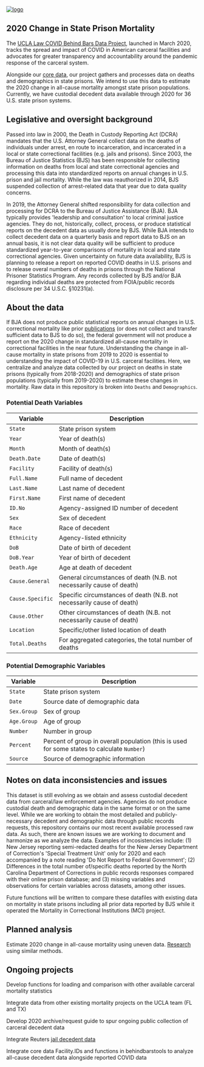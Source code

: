 
[![logo](logo.svg)](https://uclacovidbehindbars.org/)

## 2020 Change in State Prison Mortality 

The [UCLA Law COVID Behind Bars Data Project](https://uclacovidbehindbars.org/), launched in March 2020, tracks the spread and impact of COVID in American carceral facilities and advocates for greater transparency and accountability around the pandemic response of the carceral system. 

Alongside our [core data](https://github.com/uclalawcovid19behindbars/data), our project gathers and processes data on deaths and demographics in state prisons. We intend to use this data to estimate the 2020 change in all-cause mortality amongst state prison populations. Currently, we have custodial decedent data available through 2020 for 36 U.S. state prison systems. 

## Legislative and oversight background

Passed into law in 2000, the Death in Custody Reporting Act (DCRA) mandates that the U.S. Attorney General collect data on the deaths of individuals under arrest, en route to incarceration, and incarcerated in a local or state correctional facilities (e.g. jails and prisons). Since 2003, the Bureau of Justice Statistics (BJS) has been responsible for collecting information on deaths from local and state correctional agencies and processing this data into standardized reports on annual changes in U.S. prison and jail mortality. While the law was reauthorized in 2014, BJS suspended collection of arrest-related data that year due to data quality concerns. 

In 2019, the Attorney General shifted responsibility for data collection and processing for DCRA to the Bureau of Justice Assistance (BJA). BJA typically provides 'leadership and consultation' to local criminal justice agencies. They do not, historically, collect, process, or produce statistical reports on the decedent data as usually done by BJS. While BJA intends to collect decedent data on a quarterly basis and report data to BJS on an annual basis, it is not clear data quality will be sufficient to produce standardized year-to-year comparisons of mortality in local and state correctional agencies. Given uncertainty on future data availability, BJS is planning to release a report on reported COVID deaths in U.S. prisons and to release overal numbers of deaths in prisons through the National Prisoner Statistics Program. Any records collected by BJS and/or BJA regarding individual deaths are protected from FOIA/public records disclosure per 34 U.S.C. §10231(a). 

## About the data

If BJA does not produce public statistical reports on annual changes in U.S. correctional mortality like prior [publications](https://bjs.ojp.gov/data-collection/mortality-correctional-institutions-mci-formerly-deaths-custody-reporting-program) (or does not collect and transfer sufficient data to BJS to do so), the federal government will not produce a report on the 2020 change in standardized all-cause mortality in correctional facilities in the near future. Understanding the change in all-cause mortality in state prisons from 2019 to 2020 is essential to understanding the impact of COVID-19 in U.S. carceral facilities. Here, we centralize and analyze data collected by our project on deaths in state prisons (typically from 2018-2020) and demographics of state prison populations (typically from 2019-2020) to estimate these changes in mortality. Raw data in this repository is broken into `Deaths` and `Demographics`. 

### Potential Death Variables

| Variable               | Description                                                                                                        |
|------------------------|--------------------------------------------------------------------------------------------------------------------|
| `State`                | State prison system                                                                                                |
| `Year`                 | Year of death(s)                                                                                                   |
| `Month`                | Month of death(s)                                                                                                  |
| `Death.Date`           | Date of death(s)                                                                                                   |
| `Facility`             | Facility of death(s)                                                                                               |
| `Full.Name`            | Full name of decedent                                                                                              |
| `Last.Name`            | Last name of decedent                                                                                              |
| `First.Name`           | First name of decedent                                                                                             |
| `ID.No`                | Agency-assigned ID number of decedent                                                                              |
| `Sex`                  | Sex of decedent                                                                                                    |
| `Race`                 | Race of decedent                                                                                                   |
| `Ethnicity`            | Agency-listed ethnicity                                                                                            |
| `DoB`                  | Date of birth of decedent                                                                                          |
| `DoB.Year`             | Year of birth of decedent                                                                                          |
| `Death.Age`            | Age at death of decedent                                                                                           |
| `Cause.General`        | General circumstances of death (N.B. not necessarily cause of death)                                               |
| `Cause.Specific`       | Specific circumstances of death (N.B. not necessarily cause of death)                                              |
| `Cause.Other`          | Other circumstances of death (N.B. not necessarily cause of death)                                                 |
| `Location`             | Specific/other listed location of death                                                                            |
| `Total.Deaths`         | For aggregated categories, the total number of deaths                                                              

### Potential Demographic Variables

| Variable               | Description                                                                                                        |
|------------------------|--------------------------------------------------------------------------------------------------------------------|
| `State`                | State prison system                                                                                                |
| `Date`                 | Source date of demographic data                                                                                    |
| `Sex.Group`            | Sex of group                                                                                                       |
| `Age.Group`            | Age of group                                                                                                       |
| `Number`               | Number in group                                                                                                    |
| `Percent`              | Percent of group in overall population (this is used for some states to calculate `Number`)                        |
| `Source`               | Source of demographic information                                                                                  

## Notes on data inconsistencies and issues

This dataset is still evolving as we obtain and assess custodial decedent data from carceral/law enforcement agencies. Agencies do not produce custodial death and demographic data in the same format or on the same level. While we are working to obtain the most detailed and publicly-necessary decedent and demographic data through public records requests, this repository contains our most recent available processed raw data. As such, there are known issues we are working to document and harmonize as we analyze the data. Examples of incosistencies include: (1) New Jersey reporting semi-redacted deaths for the New Jersey Department of Correction's 'Special Treatment Unit' only for 2020 and each accompanied by a note reading 'Do Not Report to Federal Government'; (2) Differences in the total number of/specific deaths reported by the North Carolina Department of Corrections in public records responses compared with their online prison database; and (3) missing variables and observations for certain variables across datasets, among other issues.

Future functions will be written to compare these datafiles with existing data on mortality in state prisons including all prior data reported by BJS while it operated the Mortality in Correctional Institutions (MCI) project. 

## Planned analysis

Estimate 2020 change in all-cause mortality using uneven data. [Research](https://journals.plos.org/plosmedicine/article?id=10.1371/journal.pmed.1002687) using similar methods. 

## Ongoing projects

Develop functions for loading and comparison with other available carceral mortality statistics

Integrate data from other existing mortality projects on the UCLA team (FL and TX)

Develop 2020 archive/request guide to spur ongoing public collection of carceral decedent data 

Integrate Reuters [jail decedent data](https://www.reuters.com/investigates/special-report/usa-jails-graphic/)

Integrate core data Facility.IDs and functions in behindbarstools to analyze all-cause decedent data alongside reported COVID data




